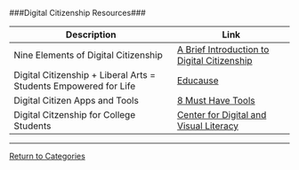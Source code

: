 ###Digital Citizenship Resources###

| Description | Link |
|-------------|------|
| Nine Elements of Digital Citizenship | [A Brief Introduction to Digital Citizenship](https://www.youtube.com/watch?v=oNB5JFLarH8) |
| Digital Citizenship + Liberal Arts = Students Empowered for Life | [Educause](https://er.educause.edu/articles/2017/6/digital-citizenship-liberal-arts-students-empowered-for-life) |
| Digital Citizen Apps and Tools | [8 Must Have Tools](http://www.theedadvocate.org/8-must-digital-citizenship-apps-tools-resources/ )|
| Digital Citzenship for College Students | [Center for Digital and Visual Literacy](https://dcenter.agnesscott.org/general-information/digital-citizenship-for-college-students/) |

<hr>

[Return to Categories](./index.md)

